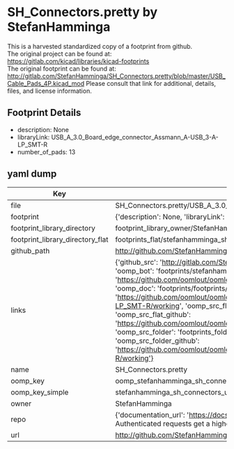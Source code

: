 # SH_Connectors.pretty by StefanHamminga  
This is a harvested standardized copy of a footprint from github.  
The original project can be found at:  
https://gitlab.com/kicad/libraries/kicad-footprints  
The original footprint can be found at:
http://gitlab.com/StefanHamminga/SH_Connectors.pretty/blob/master/USB_Cable_Pads_4P.kicad_mod
Please consult that link for additional, details, files, and license information.  
## Footprint Details
* description: None  
* libraryLink: USB_A_3.0_Board_edge_connector_Assmann_A-USB_3-A-LP_SMT-R  
* number_of_pads: 13  
## yaml dump  
| Key | Value |  
| --- | --- |  
| file | SH_Connectors.pretty/USB_A_3.0_Board_edge_connector_Assmann_A-USB_3-A-LP_SMT-R.kicad_mod |  
| footprint | {'description': None, 'libraryLink': 'USB_A_3.0_Board_edge_connector_Assmann_A-USB_3-A-LP_SMT-R', 'number_of_pads': 13} |  
| footprint_library_directory | footprint_library_owner/StefanHamminga_SH_Connectors.pretty |  
| footprint_library_directory_flat | footprints_flat/stefanhamminga_sh_connectors_usb_a_3_0_board_edge_connector_assmann_a_usb_3_a_lp_smt_r/working |  
| github_path | http://github.com/StefanHamminga/SH_Connectors.pretty/blob/master/USB_A_3.0_Board_edge_connector_Assmann_A-USB_3-A-LP_SMT-R.kicad_mod |  
| links | {'github_src': 'http://gitlab.com/StefanHamminga/SH_Connectors.pretty/blob/master/USB_Cable_Pads_4P.kicad_mod', 'github_src_repo': 'https://gitlab.com/kicad/libraries/kicad-footprints', 'oomp_bot': 'footprints/stefanhamminga_sh_connectors_usb_a_3_0_board_edge_connector_assmann_a_usb_3_a_lp_smt_r/working', 'oomp_bot_github': 'https://github.com/oomlout/oomlout_oomp_footprint_bot/tree/main/footprints/stefanhamminga_sh_connectors_usb_a_3_0_board_edge_connector_assmann_a_usb_3_a_lp_smt_r/working', 'oomp_doc': 'footprints/footprints/StefanHamminga/SH_Connectors/USB_A_3.0_Board_edge_connector_Assmann_A-USB_3-A-LP_SMT-R/working/', 'oomp_doc_github': 'https://github.com/oomlout/oomlout_oomp_footprint_doc/tree/main/footprints/footprints/StefanHamminga/SH_Connectors/USB_A_3.0_Board_edge_connector_Assmann_A-USB_3-A-LP_SMT-R/working', 'oomp_src_flat': 'footprints_flat/footprints_flat/stefanhamminga_sh_connectors_usb_a_3_0_board_edge_connector_assmann_a_usb_3_a_lp_smt_r/working', 'oomp_src_flat_github': 'https://github.com/oomlout/oomlout_oomp_footprint_src/tree/main/footprints_flat/stefanhamminga_sh_connectors_usb_a_3_0_board_edge_connector_assmann_a_usb_3_a_lp_smt_r/working', 'oomp_src_folder': 'footprints_folder/footprints_folder/StefanHamminga/SH_Connectors/USB_A_3.0_Board_edge_connector_Assmann_A-USB_3-A-LP_SMT-R/working', 'oomp_src_folder_github': 'https://github.com/oomlout/oomlout_oomp_footprint_src/tree/main/footprints_folder/StefanHamminga/SH_Connectors/USB_A_3.0_Board_edge_connector_Assmann_A-USB_3-A-LP_SMT-R/working'} |  
| name | SH_Connectors.pretty |  
| oomp_key | oomp_stefanhamminga_sh_connectors_usb_a_3_0_board_edge_connector_assmann_a_usb_3_a_lp_smt_r |  
| oomp_key_simple | stefanhamminga_sh_connectors_usb_a_3_0_board_edge_connector_assmann_a_usb_3_a_lp_smt_r |  
| owner | StefanHamminga |  
| repo | {'documentation_url': 'https://docs.github.com/rest/overview/resources-in-the-rest-api#rate-limiting', 'message': "API rate limit exceeded for 84.66.173.59. (But here's the good news: Authenticated requests get a higher rate limit. Check out the documentation for more details.)"} |  
| url | http://github.com/StefanHamminga/SH_Connectors.pretty |  

